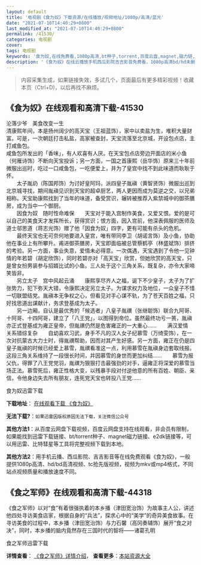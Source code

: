 ```yaml
---
layout: default
title: '电视剧《食为奴》下载资源/在线播放/视频地址/1080p/高清/蓝光'
date: "2021-07-10T14:40:29+0800"
last_modified_at: "2021-07-10T14:40:29+0800"
permalink: /41530/
categories: 电视剧
cover:
tags: 电视剧
keywords: '食为奴,在线免费看,1080p高清,bt种子,torrent,百度云盘,magnet,磁力链,迅雷下载资源'
description: '《食为奴》在线云播放手机西瓜影院吉吉影音免费看，1080p高清bd/hd未删减完整版和tc抢先枪版，mkv/mp4格式，附带bt/torrent种子、magnet/磁力链、百度云盘、网盘资源迅雷下载链接'
---
```


>内容采集生成，如果链接失效，多试几个，页面最后有更多精彩视频！收藏本页（Ctrl+D)，以后再找不麻烦。


## 《食为奴》在线观看和高清下载-41530

沦落少爷　美食改变一生<br /> 清康熙年间，本是扬州阔少的高天宝（王祖蓝饰），家中以卖盐为生，堆积大量财富。可是，一次朝廷打击私盐，高家被查封，天宝流落至北京城，开设包点店，主打咸鱼包。<br /> 咸鱼包所发出的「香味」，有人欢喜有人厌。在天宝包点店旁边开面店的米小鱼（何雁诗饰）不断向天宝投诉；另一方面，一国之首康熙（岳华饰）原来三十年前微服出巡时，吃过一口咸鱼包，一吃便爱上，并为了皇宫中找不到此味道而耿耿于怀。<br />　　太子胤礽（陈国邦饰）为讨好皇阿玛，派四皇子胤禛（黄智贤饰）微服出巡到北京城寻找，期间胤禛见识到天宝的超卓厨艺，两人更因而成为莫逆之交，以兄弟相称。天宝助康熙找到了当年的味道，备受赏识，辗转被推荐入紫禁城中的御茶膳房，成为当中一个御厨。<br />　　因食为奴　随时性命难保　　天宝对于能入宫制作美食，又爱又恨。爱的是可以自己的美食天才发挥所长，获得赏识；恨方面，因入宫前，他深表佩服的医师及道士邬思道（蒋志光饰）赠了他「因食为奴」四字，更有可能有杀头的危机。<br />　　最终天宝也无可奈何地要进入皇宫，唯有带同李卫（胡诺言饰）及小鱼，协助他在事业上有所攀升。甫进御茶膳房，天宝即面临被总管蔡鹤亭（林盛斌饰）排挤的考验。另一方面，事业失意，爱情未必得意。一次偶遇，天宝遇到了令他一见钟情的年若碧（胡定欣饰），同时若碧亦对「高天宝」欣赏，但她欣赏的高天宝，只是曾女扮男装参与招婿比试的小鱼。三人处于这个三角关系，既复杂，亦令大家啼笑皆非。<br />　　另立太子　宫中风起云涌　　康熙享尽齐人之福，诞下不少皇子，太子为了扩张势力，犯下弥天大错，令康熙决定另立太子。为谋求权力及地位，一众皇子不惜一切联盟结党。胤禛本无争权之心，但看见对手心谋不轨，为了苍天百姓之福，只好找思道出谋献计，务求登基成为太子。<br />　　另一边厢，自认是最优秀的「候选者」八皇子胤禩（张继聪饰）联合九阿哥、十阿哥、十四阿哥，建立了「八王党」，以图得到帝位。虽然最终功亏一篑，胤禛亦正式登基成为雍正皇帝，但胤禩仍然是危害雍正的一大重心&hellip;…　　满汉爱情　关系错综复杂　　自幼喜欢习武，身手不凡的汉人女子纪慕雪（万绮雯饰），在一次对抗蒙古大力士时，得胤禩帮助，因而对其产生好感。另一方面，雍正在仍是四皇子胤禛的时候已经爱上慕雪，胤禩看准这一点，利用慕雪在胤禛身边套取线报。这段三角关系维持了一段很长时间，并因慕雪的身世而更加纠结&hellip;…　　慕雪为报父仇，得罪了八王党党羽，胤禩为狠狠打击最强劲的对手，逼雍正将深爱的慕雪当场正法。慕雪死后，雍正性格大变，以残暴手段对付逆他意的所有百姓、朝臣、亲信，令他身边失去所有朋友，连死党天宝也转投八王党&hellip;…


食为奴迅雷下载

**下载地址**： [在线观看下载 《食为奴》](https://www.993dy.com//vod-detail-id-10746.html) 


**无法下载?**：`如果迅雷因版权原因无法下载，关注微信公众号 `

**其他方法1**：从百度云网盘下载视频，百度云网盘支持在线观看，非会员有限制，如果能找到迅雷下载链接、bt/torrent种子、magnet磁力链接、e2dk链接等，可以用迅雷、比特彗星等工具将完整视频下载到本地。

**其他方法2**：用手机云播、西瓜影院、吉吉影音等在线免费观看《食为奴》，一般提供1080p高清、hd/bd高清视频、tc抢先版视频，视频为mkv或mp4格式，不同站点视频质量和播放速度不同。


## 《食之军师》在线观看和高清下载-44318

《食之军师》以对&ldquo;食&rdquo;有着很强执着的本乡播（津田宽治饰）为故事主人公，讲述他四处寻访美食店家，根据自身的&ldquo;兵法”，探求心中的“美学”的奇异美食故事。在寻访美食的过程中，本乡播（津田宽治饰）与力石馨（高冈奏辅饰）展开“食之对决”，同时，本乡播的脑内竟然存在三国时代的智将&mdash;—诸葛孔明


食之军师迅雷下载

**详情查看**： [《食之军师》详情介绍](/movie/44318/)， **查看更多**：[本站资源大全](/movie/t/all/)


